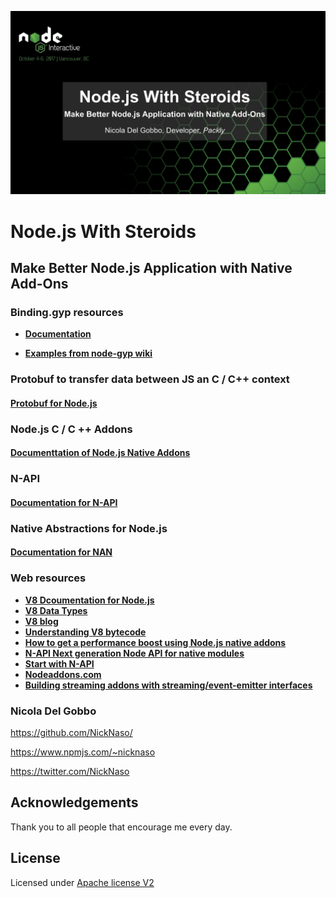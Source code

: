 ![alt Node Intercactive 2017](conf-ni-2017.png)

# Node.js With Steroids

## Make Better Node.js Application with Native Add-Ons

### Binding.gyp resources

* **[Documentation](https://gyp.gsrc.io/docs/UserDocumentation.md)** 

* **[Examples from node-gyp wiki](https://github.com/nodejs/node-gyp/wiki/"binding.gyp"-files-out-in-the-wild)**

### Protobuf to transfer data between JS an C / C++ context

#### [Protobuf for Node.js](https://code.google.com/archive/p/protobuf-for-node/) 

### Node.js C / C ++ Addons

#### [Documenttation of Node.js Native Addons](https://nodejs.org/dist/latest-v8.x/docs/api/addons.html)

### N-API 

#### [Documentation for N-API](https://nodejs.org/dist/latest-v8.x/docs/api/n-api.html)

### Native Abstractions for Node.js 

#### [Documentation for NAN](https://github.com/nodejs/nan)

### Web resources
* **[V8 Dcoumentation for Node.js](https://v8docs.nodesource.com/)**
* **[V8 Data Types](https://annamag.github.io/codeandart/outreachy/V8-Data-Types/)**
* **[V8 blog](https://v8project.blogspot.it/)**
* **[Understanding V8 bytecode](https://medium.com/dailyjs/understanding-v8s-bytecode-317d46c94775)**
* **[How to get a performance boost using Node.js native addons](https://medium.com/developers-writing/how-to-get-a-performance-boost-using-node-js-native-addons-fd3a24719c85)**
* **[N-API Next generation Node API for native modules](https://www.slideshare.net/michaeldawson3572846/n-apinode-summit2017final)**
* **[Start with N-API](https://hackernoon.com/n-api-and-getting-started-with-writing-c-addons-for-node-js-cf061b3eae75)**
* **[Nodeaddons.com](https://nodeaddons.com/)**
* **[Building streaming addons with streaming/event-emitter interfaces](https://www.npmjs.com/package/streaming-worker)**

### Nicola Del Gobbo

<https://github.com/NickNaso/>

<https://www.npmjs.com/~nicknaso>

<https://twitter.com/NickNaso>

## Acknowledgements

Thank you to all people that encourage me every day.

## License

Licensed under [Apache license V2](./LICENSE)

